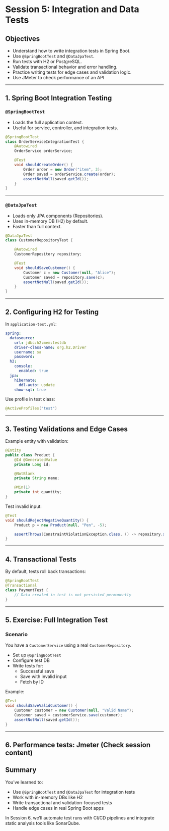 # Session 5: Integration and Data Tests

## Objectives

- Understand how to write integration tests in Spring Boot.
- Use `@SpringBootTest` and `@DataJpaTest`.
- Run tests with H2 or PostgreSQL.
- Validate transactional behavior and error handling.
- Practice writing tests for edge cases and validation logic.
- Use JMeter to check performance of an API

---

## 1. Spring Boot Integration Testing

### `@SpringBootTest`

- Loads the full application context.
- Useful for service, controller, and integration tests.

```java
@SpringBootTest
class OrderServiceIntegrationTest {
    @Autowired
    OrderService orderService;

    @Test
    void shouldCreateOrder() {
        Order order = new Order("item", 3);
        Order saved = orderService.create(order);
        assertNotNull(saved.getId());
    }
}
```

---

### `@DataJpaTest`

- Loads only JPA components (Repositories).
- Uses in-memory DB (H2) by default.
- Faster than full context.

```java
@DataJpaTest
class CustomerRepositoryTest {

    @Autowired
    CustomerRepository repository;

    @Test
    void shouldSaveCustomer() {
        Customer c = new Customer(null, "Alice");
        Customer saved = repository.save(c);
        assertNotNull(saved.getId());
    }
}
```

---

## 2. Configuring H2 for Testing

In `application-test.yml`:

```yaml
spring:
  datasource:
    url: jdbc:h2:mem:testdb
    driver-class-name: org.h2.Driver
    username: sa
    password:
  h2:
    console:
      enabled: true
  jpa:
    hibernate:
      ddl-auto: update
    show-sql: true
```

Use profile in test class:

```java
@ActiveProfiles("test")
```

---

## 3. Testing Validations and Edge Cases

Example entity with validation:

```java
@Entity
public class Product {
    @Id @GeneratedValue
    private Long id;

    @NotBlank
    private String name;

    @Min(1)
    private int quantity;
}
```

Test invalid input:

```java
@Test
void shouldRejectNegativeQuantity() {
    Product p = new Product(null, "Pen", -5);

    assertThrows(ConstraintViolationException.class, () -> repository.save(p));
}
```

---

## 4. Transactional Tests

By default, tests roll back transactions:

```java
@SpringBootTest
@Transactional
class PaymentTest {
    // Data created in test is not persisted permanently
}
```

---

## 5. Exercise: Full Integration Test

### Scenario

You have a `CustomerService` using a real `CustomerRepository`.

- Set up `@SpringBootTest`
- Configure test DB
- Write tests for:
  - Successful save
  - Save with invalid input
  - Fetch by ID

Example:

```java
@Test
void shouldSaveValidCustomer() {
    Customer customer = new Customer(null, "Valid Name");
    Customer saved = customerService.save(customer);
    assertNotNull(saved.getId());
}
```

---

## 6. Performance tests: Jmeter (Check session content)


## Summary

You’ve learned to:
- Use `@SpringBootTest` and `@DataJpaTest` for integration tests
- Work with in-memory DBs like H2
- Write transactional and validation-focused tests
- Handle edge cases in real Spring Boot apps

In Session 6, we’ll automate test runs with CI/CD pipelines and integrate static analysis tools like SonarQube.
